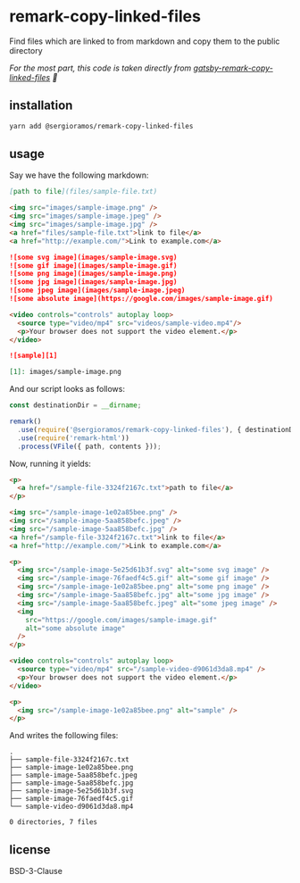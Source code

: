# remark-copy-linked-files

Find files which are linked to from markdown and copy them to the public directory

_For the most part, this code is taken directly from [gatsby-remark-copy-linked-files](https://github.com/gatsbyjs/gatsby/tree/56c473221f19131b0894c3cc12a9816ec71ca330/packages/gatsby-remark-copy-linked-files) 🙏_

## installation

```bash
yarn add @sergioramos/remark-copy-linked-files
```

## usage

Say we have the following markdown:

```markdown
[path to file](files/sample-file.txt)

<img src="images/sample-image.png" />
<img src="images/sample-image.jpeg" />
<img src="images/sample-image.jpg" />
<a href="files/sample-file.txt">link to file</a>
<a href="http://example.com/">Link to example.com</a>

![some svg image](images/sample-image.svg)
![some gif image](images/sample-image.gif)
![some png image](images/sample-image.png)
![some jpg image](images/sample-image.jpg)
![some jpeg image](images/sample-image.jpeg)
![some absolute image](https://google.com/images/sample-image.gif)

<video controls="controls" autoplay loop>
  <source type="video/mp4" src="videos/sample-video.mp4"/>
  <p>Your browser does not support the video element.</p>
</video>

![sample][1]

[1]: images/sample-image.png
```

And our script looks as follows:

```js
const destinationDir = __dirname;

remark()
  .use(require('@sergioramos/remark-copy-linked-files'), { destinationDir })
  .use(require('remark-html'))
  .process(VFile({ path, contents }));
```

Now, running it yields:

```html
<p>
  <a href="/sample-file-3324f2167c.txt">path to file</a>
</p>

<img src="/sample-image-1e02a85bee.png" />
<img src="/sample-image-5aa858befc.jpeg" />
<img src="/sample-image-5aa858befc.jpg" />
<a href="/sample-file-3324f2167c.txt">link to file</a>
<a href="http://example.com/">Link to example.com</a>

<p>
  <img src="/sample-image-5e25d61b3f.svg" alt="some svg image" />
  <img src="/sample-image-76faedf4c5.gif" alt="some gif image" />
  <img src="/sample-image-1e02a85bee.png" alt="some png image" />
  <img src="/sample-image-5aa858befc.jpg" alt="some jpg image" />
  <img src="/sample-image-5aa858befc.jpeg" alt="some jpeg image" />
  <img
    src="https://google.com/images/sample-image.gif"
    alt="some absolute image"
  />
</p>

<video controls="controls" autoplay loop>
  <source type="video/mp4" src="/sample-video-d9061d3da8.mp4" />
  <p>Your browser does not support the video element.</p>
</video>

<p>
  <img src="/sample-image-1e02a85bee.png" alt="sample" />
</p>
```

And writes the following files:

```tree
.
├── sample-file-3324f2167c.txt
├── sample-image-1e02a85bee.png
├── sample-image-5aa858befc.jpeg
├── sample-image-5aa858befc.jpg
├── sample-image-5e25d61b3f.svg
├── sample-image-76faedf4c5.gif
└── sample-video-d9061d3da8.mp4

0 directories, 7 files
```

## license

BSD-3-Clause
